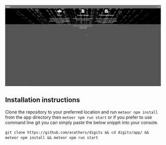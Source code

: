 <img src="doc/landing.png">

<h2> Installation instructions </h2>

Clone the repository to your preferred location and run ```meteor npm install``` from the app directory
then ```meteor npm run start``` or if you
prefer to use command line git you can simply paste the below snippit into your console.

```git clone https://github.com/acathers/digits && cd digits/app/ && meteor npm install && meteor npm run start```


